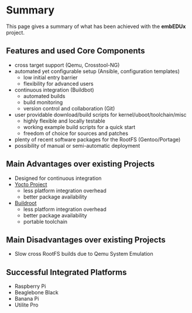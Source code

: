 # Summary
This page gives a summary of what has been achieved with the **embEDUx**
project.

## Features and used Core Components
* cross target support (Qemu, Crosstool-NG)
* automated yet configurable setup (Ansible, configuration templates)
    * low initial entry barrier
    * flexibility for advanced users
* continuous integration (Buildbot)
    * automated builds
    * build monitoring
    * version control and collaboration (Git)
* user providable download/build scripts for kernel/uboot/toolchain/misc
    * highly flexible and locally testable
    * working example build scripts for a quick start
    * freedom of choice for sources and patches
* plenty of recent software packages for the RootFS (Gentoo/Portage)
* possibility of manual or semi-automatic deployment

## Main Advantages over existing Projects
* Designed for continuous integration
* [Yocto Project](evaluation/yocto-project.md#summary)
    * less platform integration overhead
    * better package availability
* [Buildroot](evaluation/buildroot.md#summary)
    * less platform integration overhead
    * better package availability
    * portable toolchain

## Main Disadvantages over existing Projects
* Slow cross RootFS builds due to Qemu System Emulation

## Successful Integrated Platforms
* Raspberry Pi
* Beaglebone Black
* Banana Pi
* Utilite Pro
